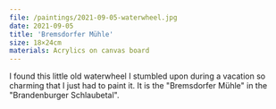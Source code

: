 ```yaml
---
file: /paintings/2021-09-05-waterwheel.jpg
date: 2021-09-05
title: 'Bremsdorfer Mühle'
size: 18×24cm
materials: Acrylics on canvas board
---
```


I found this little old waterwheel I stumbled upon during a vacation so charming that I just had to paint it. It is the "Bremsdorfer Mühle" in the "Brandenburger Schlaubetal". 